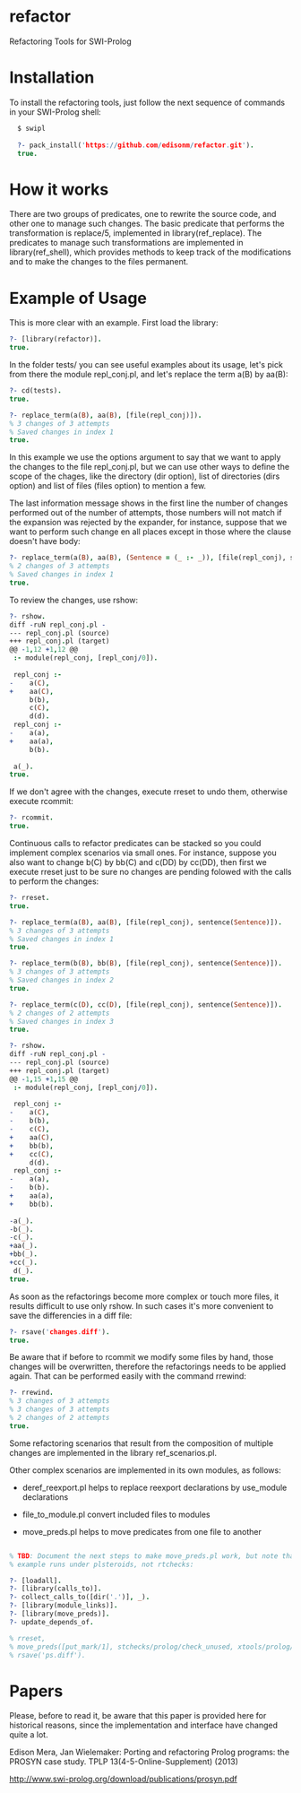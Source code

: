 refactor
========

Refactoring Tools for SWI-Prolog

Installation
============

To install the refactoring tools, just follow the next sequence of commands
in your SWI-Prolog shell:

```prolog
  $ swipl
  
  ?- pack_install('https://github.com/edisonm/refactor.git').
  true.
```

How it works
============

There are two groups of predicates, one to rewrite the source code, and other
one to manage such changes.  The basic predicate that performs the
transformation is replace/5, implemented in library(ref_replace).  The
predicates to manage such transformations are implemented in library(ref_shell),
which provides methods to keep track of the modifications and to make the
changes to the files permanent.

Example of Usage
================

This is more clear with an example.  First load the library:

```prolog
?- [library(refactor)].
true.
```

In the folder tests/ you can see useful examples about its usage, let's pick from
there the module repl_conj.pl, and let's replace the term a(B) by aa(B):

```prolog
?- cd(tests).
true.

?- replace_term(a(B), aa(B), [file(repl_conj)]).
% 3 changes of 3 attempts
% Saved changes in index 1
true.
```

In this example we use the options argument to say that we want to apply the
changes to the file repl_conj.pl, but we can use other ways to define the scope
of the chages, like the directory (dir option), list of directories (dirs
option) and list of files (files option) to mention a few.

The last information message shows in the first line the number of changes
performed out of the number of attempts, those numbers will not match if the
expansion was rejected by the expander, for instance, suppose that we want to
perform such change en all places except in those where the clause doesn't have
body:

```prolog
?- replace_term(a(B), aa(B), (Sentence = (_ :- _)), [file(repl_conj), sentence(Sentence)]).
% 2 changes of 3 attempts
% Saved changes in index 1
true.
```

To review the changes, use rshow:


```prolog
?- rshow.
diff -ruN repl_conj.pl -
--- repl_conj.pl (source)
+++ repl_conj.pl (target)
@@ -1,12 +1,12 @@
 :- module(repl_conj, [repl_conj/0]).
 
 repl_conj :-
-    a(C),
+    aa(C),
     b(b),
     c(C),
     d(d).
 repl_conj :-
-    a(a),
+    aa(a),
     b(b).
 
 a(_).
true.

```

If we don't agree with the changes, execute rreset to undo them, otherwise execute rcommit:

```prolog
?- rcommit.
true.

```

Continuous calls to refactor predicates can be stacked so you could implement
complex scenarios via small ones.  For instance, suppose you also want to change
b(C) by bb(C) and c(DD) by cc(DD), then first we execute rreset just to be sure no
changes are pending folowed with the calls to perform the changes:

```prolog
?- rreset.
true.

?- replace_term(a(B), aa(B), [file(repl_conj), sentence(Sentence)]).
% 3 changes of 3 attempts
% Saved changes in index 1
true.

?- replace_term(b(B), bb(B), [file(repl_conj), sentence(Sentence)]).
% 3 changes of 3 attempts
% Saved changes in index 2
true.

?- replace_term(c(D), cc(D), [file(repl_conj), sentence(Sentence)]).
% 2 changes of 2 attempts
% Saved changes in index 3
true.

?- rshow.
diff -ruN repl_conj.pl -
--- repl_conj.pl (source)
+++ repl_conj.pl (target)
@@ -1,15 +1,15 @@
 :- module(repl_conj, [repl_conj/0]).
 
 repl_conj :-
-    a(C),
-    b(b),
-    c(C),
+    aa(C),
+    bb(b),
+    cc(C),
     d(d).
 repl_conj :-
-    a(a),
-    b(b).
+    aa(a),
+    bb(b).
 
-a(_).
-b(_).
-c(_).
+aa(_).
+bb(_).
+cc(_).
 d(_).
true.

```

As soon as the refactorings become more complex or touch more files, it results
difficult to use only rshow.  In such cases it's more convenient to save the
differencies in a diff file:

```prolog
?- rsave('changes.diff').
true.

```

Be aware that if before to rcommit we modify some files by hand, those changes
will be overwritten, therefore the refactorings needs to be applied again.  That
can be performed easily with the command rrewind:

```prolog
?- rrewind.
% 3 changes of 3 attempts
% 3 changes of 3 attempts
% 2 changes of 2 attempts
true.

```

Some refactoring scenarios that result from the composition of multiple changes
are implemented in the library ref_scenarios.pl.

Other complex scenarios are implemented in its own modules, as follows:

- deref_reexport.pl helps to replace reexport declarations by use_module declarations

- file_to_module.pl convert included files to modules

- move_preds.pl helps to move predicates from one file to another

```prolog

% TBD: Document the next steps to make move_preds.pl work, but note that this
% example runs under plsteroids, not rtchecks:

?- [loadall].
?- [library(calls_to)].
?- collect_calls_to([dir('.')], _).
?- [library(module_links)].
?- [library(move_preds)].
?- update_depends_of.

% rreset,
% move_preds([put_mark/1], stchecks/prolog/check_unused, xtools/prolog/mark_preds, []),
% rsave('ps.diff').

```

Papers
======

Please, before to read it, be aware that this paper is provided here for
historical reasons, since the implementation and interface have changed quite a
lot.

Edison Mera, Jan Wielemaker: Porting and refactoring Prolog programs:
the PROSYN case study. TPLP 13(4-5-Online-Supplement) (2013)

http://www.swi-prolog.org/download/publications/prosyn.pdf

